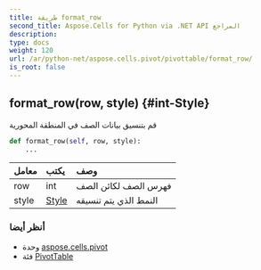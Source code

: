 ```yaml
---
title: طريقة format_row
second_title: Aspose.Cells for Python via .NET API المراجع
description:
type: docs
weight: 120
url: /ar/python-net/aspose.cells.pivot/pivottable/format_row/
is_root: false
---
```

##  format_row(row, style) {#int-Style}
قم بتنسيق بيانات الصف في المنطقة المحورية



```python
def format_row(self, row, style):
    ...
```


| معامل| يكتب| وصف|
| :- | :- | :- |
| row | int | فهرس الصف لكائن الصف|
| style | [Style](/cells/ar/python-net/aspose.cells/style) | النمط الذي يتم تنسيقه|



###  أنظر أيضا
* وحدة [aspose.cells.pivot](../../)
* فئة [PivotTable](/cells/ar/python-net/aspose.cells.pivot/pivottable)
